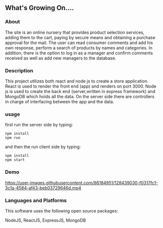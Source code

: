 
## What's Growing On....

### About

The site is an online nursery that provides product selection services, 
adding them to the cart, paying by secure means and obtaining a purchase approval for the mail.
The user can read consumer comments and add his own response,
perform a search of products by names and categories.
In addition, there is the option to log in as a manager and confirm
comments received as well as add new managers to the database. 

### Description
This project utilizes both react and node js to create a store application.
React is used to render the front end (app) and renders on port 3000.
Node js is used to create the back end 
(server,written in express framework) and MongoDB which holds all the data.
On the server side there are controllers in charge of
interfacing between the app and the data.
 
### usage 
first run the server side by typing:
```
npm install
npm run
```
and then the run client side  by typing:
```
npm install
npm start
``` 
### Demo

https://user-images.githubusercontent.com/86184951/128439030-f0317fc1-3c1a-4584-af43-beb03729646d.mp4


### Languages and Platforms
This software uses the following open source packages: 

NodeJS, ReactJS, ExpressJS, MongoDB
